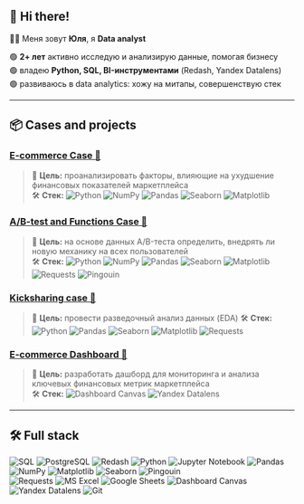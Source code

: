 ## 👋 Hi there!
👩‍💻 Меня зовут **Юля**, я **Data analyst** 

🟢 **2+ лет** активно исследую и анализирую данные, помогая бизнесу  
🟢 владею **Python, SQL, BI-инструментами** (Redash, Yandex Datalens)  
🟢 развиваюсь в data analytics: хожу на митапы, совершенствую стек

---

## 📦 Cases and projects
### [E-commerce Case 🔗](https://github.com/julsbol/e_commerce_project)
> 🎯 **Цель:** проанализировать факторы, влияющие на ухудшение финансовых показателей маркетплейса  
> 🛠 **Стек:** ![Python](https://img.shields.io/badge/Python-3776AB?style=flat&logo=python&logoColor=white)
![NumPy](https://img.shields.io/badge/NumPy-013243?style=flat&logo=NumPy&logoColor=white)
![Pandas](https://img.shields.io/badge/Pandas-150458?style=flat&logo=pandas&logoColor=white)
![Seaborn](https://img.shields.io/badge/Seaborn-3776AB?style=flat&logo=python&logoColor=white)
![Matplotlib](https://img.shields.io/badge/Matplotlib-11557C?style=flat&logo=matplotlib&logoColor=white)

### [A/B-test and Functions Case 🔗](https://github.com/julsbol/ab_tests_and_functions)
> 🎯 **Цель:** на основе данных A/B-теста определить, внедрять ли новую механику на всех пользователей  
> 🛠 **Стек:** ![Python](https://img.shields.io/badge/Python-3776AB?style=flat&logo=python&logoColor=white)
![NumPy](https://img.shields.io/badge/NumPy-013243?style=flat&logo=NumPy&logoColor=white)
![Pandas](https://img.shields.io/badge/Pandas-150458?style=flat&logo=pandas&logoColor=white)
![Seaborn](https://img.shields.io/badge/Seaborn-3776AB?style=flat&logo=python&logoColor=white)
![Matplotlib](https://img.shields.io/badge/Matplotlib-11557C?style=flat&logo=matplotlib&logoColor=white)
![Requests](https://img.shields.io/badge/Requests-00599C?style=flat&logo=python&logoColor=white)
![Pingouin](https://img.shields.io/badge/Pingouin-3F88C5?style=flat&logo=python&logoColor=white)

### [Kicksharing case 🔗](https://github.com/julsbol/kicksharing_case)
> 🎯 **Цель:** провести разведочный анализ данных (EDA)
> 🛠 **Стек:** ![Python](https://img.shields.io/badge/Python-3776AB?style=flat&logo=python&logoColor=white)
![Pandas](https://img.shields.io/badge/Pandas-150458?style=flat&logo=pandas&logoColor=white)
![Seaborn](https://img.shields.io/badge/Seaborn-3776AB?style=flat&logo=python&logoColor=white)
![Matplotlib](https://img.shields.io/badge/Matplotlib-11557C?style=flat&logo=matplotlib&logoColor=white)
![Requests](https://img.shields.io/badge/Requests-00599C?style=flat&logo=python&logoColor=white)

### [E-commerce Dashboard 🔗](https://github.com/julsbol/e_commerce_dashboard)
> 🎯 **Цель:** разработать дашборд для мониторинга и анализа ключевых финансовых метрик маркетплейса  
> 🛠 **Стек:** ![Dashboard Canvas](https://img.shields.io/badge/Dashboard%20Canvas-4CAF50?style=flat&logo=none&logoColor=white)
![Yandex Datalens](https://img.shields.io/badge/Yandex%20Datalens-FFCC00?style=flat&logo=yandex&logoColor=black)

---

## 🛠️ Full stack

![SQL](https://img.shields.io/badge/SQL-4479A1?style=flat&logo=sqlite&logoColor=white)
![PostgreSQL](https://img.shields.io/badge/PostgreSQL-336791?style=flat&logo=postgresql&logoColor=white)
![Redash](https://img.shields.io/badge/Redash-FF5252?style=flat&logo=redash&logoColor=white)
![Python](https://img.shields.io/badge/Python-3776AB?style=flat&logo=python&logoColor=white)
![Jupyter Notebook](https://img.shields.io/badge/Jupyter-FAFAFA?style=flat&logo=jupyter&logoColor=orange)
![Pandas](https://img.shields.io/badge/Pandas-150458?style=flat&logo=pandas&logoColor=white)
![NumPy](https://img.shields.io/badge/NumPy-013243?style=flat&logo=numpy&logoColor=white)
![Matplotlib](https://img.shields.io/badge/Matplotlib-11557C?style=flat&logo=matplotlib&logoColor=white)
![Seaborn](https://img.shields.io/badge/Seaborn-3776AB?style=flat&logo=python&logoColor=white)
![Pingouin](https://img.shields.io/badge/Pingouin-3F88C5?style=flat&logo=python&logoColor=white)  
![Requests](https://img.shields.io/badge/Requests-00599C?style=flat&logo=python&logoColor=white)
![MS Excel](https://img.shields.io/badge/MS%20Excel-217346?style=flat&logo=microsoft-excel&logoColor=white)
![Google Sheets](https://img.shields.io/badge/Google%20Sheets-34A853?style=flat&logo=google-sheets&logoColor=white)
![Dashboard Canvas](https://img.shields.io/badge/Dashboard%20Canvas-4CAF50?style=flat&logo=none&logoColor=white)
![Yandex Datalens](https://img.shields.io/badge/Yandex%20Datalens-FFCC00?style=flat&logo=yandex&logoColor=black)
![Git](https://img.shields.io/badge/Git-F05032?style=flat&logo=git&logoColor=white)